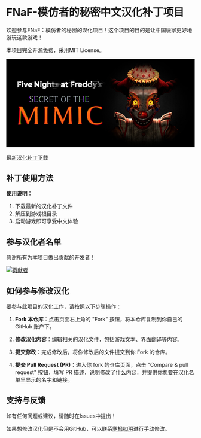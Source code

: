 # FNaF-模仿者的秘密中文汉化补丁项目

欢迎参与FNaF：模仿者的秘密的汉化项目！这个项目的目的是让中国玩家更好地游玩这款游戏！

本项目完全开源免费，采用MIT License。

![项目封面](Image/library_header.jpg)

[最新汉化补丁下载](https://github.com/HanFengRuYue/FNaF-SecretOfTheMimic_Chinese/releases)

## 补丁使用方法

**使用说明：**
1. 下载最新的汉化补丁文件
2. 解压到游戏根目录
3. 启动游戏即可享受中文体验

## 参与汉化者名单

感谢所有为本项目做出贡献的开发者！

[![贡献者](https://contrib.rocks/image?repo=HanFengRuYue/FNaF-SecretOfTheMimic_Chinese)](https://github.com/HanFengRuYue/FNaF-SecretOfTheMimic_Chinese/graphs/contributors)


## 如何参与修改汉化

要参与此项目的汉化工作，请按照以下步骤操作：

1. **Fork 本仓库**：点击页面右上角的 "Fork" 按钮，将本仓库复制到你自己的 GitHub 账户下。

2. **修改汉化内容**：编辑相关的汉化文件，包括游戏文本、界面翻译等内容。

3. **提交修改**：完成修改后，将你修改后的文件提交到你 Fork 的仓库。

4. **提交 Pull Request (PR)**：进入你 fork 的仓库页面，点击 "Compare & pull request" 按钮，填写 PR 描述，说明修改了什么内容，并提供你想要在汉化名单里显示的名字和链接。


## 支持与反馈

如有任何问题或建议，请随时在Issues中提出！

如果想修改汉化但是不会用GitHub，可以联系[寒枫如玥](https://space.bilibili.com/313281542)进行手动修改。